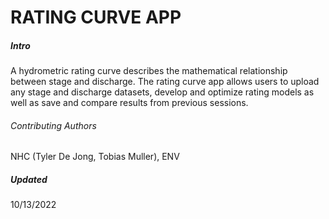 # RATING CURVE APP

##### Intro
A hydrometric rating curve describes the mathematical relationship between stage and discharge. The rating curve app
allows users to upload any stage and discharge datasets, develop and optimize rating models as well as
save and compare results from previous sessions.

###### Contributing Authors
NHC (Tyler De Jong, Tobias Muller), ENV

##### Updated
10/13/2022


